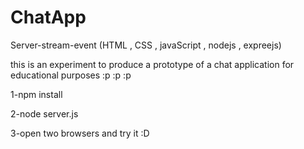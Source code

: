 # ChatApp
Server-stream-event (HTML , CSS , javaScript , nodejs , expreejs)

this is an experiment to produce a prototype of a chat application for educational purposes :p :p :p

1-npm install

2-node server.js

3-open two browsers and try it :D 
